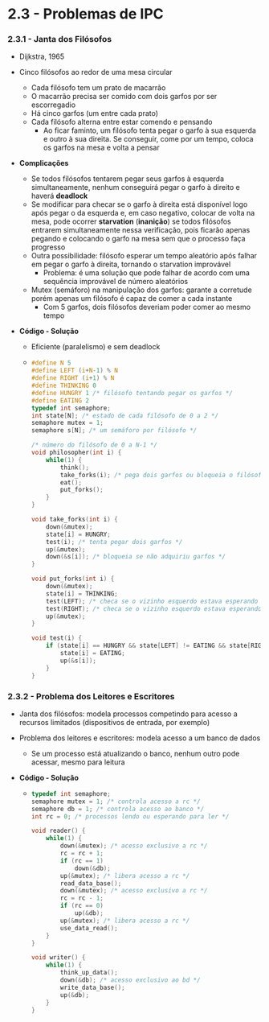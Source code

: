 # 2.3 - Problemas de IPC

### 2.3.1 - Janta dos Filósofos

* Dijkstra, 1965

* Cinco filósofos ao redor de uma mesa circular

  * Cada filósofo tem um prato de macarrão
  * O macarrão precisa ser comido com dois garfos por ser escorregadio
  * Há cinco garfos (um entre cada prato)
  * Cada filósofo alterna entre estar comendo e pensando
    * Ao ficar faminto, um filósofo tenta pegar o garfo à sua esquerda e outro à sua direita. Se conseguir, come por um tempo, coloca os garfos na mesa e volta a pensar

* **Complicações**

  * Se todos filósofos tentarem pegar seus garfos à esquerda simultaneamente, nenhum conseguirá pegar o garfo à direito e haverá **deadlock**
  * Se modificar para checar se o garfo à direita está disponível logo após pegar o da esquerda e, em caso negativo, colocar de volta na mesa, pode ocorrer **starvation** (**inanição**) se todos filósofos entrarem simultaneamente nessa verificação, pois ficarão apenas pegando e colocando o garfo na mesa sem que o processo faça progresso
  * Outra possibilidade: filósofo esperar um tempo aleatório após falhar em pegar o garfo à direita, tornando o starvation improvável
    * Problema: é uma solução que pode falhar de acordo com uma sequência improvável de número aleatórios
  * Mutex (semáforo) na manipulação dos garfos: garante a corretude porém apenas um filósofo é capaz de comer a cada instante
    * Com 5 garfos, dois filósofos deveriam poder comer ao mesmo tempo

* **Código - Solução**

  * Eficiente (paralelismo) e sem deadlock

  * ```c
    #define N 5
    #define LEFT (i+N-1) % N
    #define RIGHT (i+1) % N
    #define THINKING 0
    #define HUNGRY 1 /* filósofo tentando pegar os garfos */
    #define EATING 2
    typedef int semaphore;
    int state[N]; /* estado de cada filósofo de 0 a 2 */
    semaphore mutex = 1;
    semaphore s[N]; /* um semáforo por filósofo */
    
    /* número do filósofo de 0 a N-1 */
    void philosopher(int i) {
        while(1) {
            think();
            take_forks(i); /* pega dois garfos ou bloqueia o filósofo */
            eat();
            put_forks();
        }
    }
    
    void take_forks(int i) {
        down(&mutex);
        state[i] = HUNGRY;
        test(i); /* tenta pegar dois garfos */
        up(&mutex);
        down(&s[i]); /* bloqueia se não adquiriu garfos */
    }
    
    void put_forks(int i) {
        down(&mutex);
        state[i] = THINKING;
        test(LEFT); /* checa se o vizinho esquerdo estava esperando para comer */
        test(RIGHT); /* checa se o vizinho esquerdo estava esperando para comer */
        up(&mutex);
    }
    
    void test(i) {
        if (state[i] == HUNGRY && state[LEFT] != EATING && state[RIGHT] != EATING) {
            state[i] = EATING;
            up(&s[i]);
        }
    }
    ```

### 2.3.2 - Problema dos Leitores e Escritores

* Janta dos filósofos: modela processos competindo para acesso a recursos limitados (dispositivos de entrada, por exemplo)

* Problema dos leitores e escritores: modela acesso a um banco de dados

  * Se um processo está atualizando o banco, nenhum outro pode acessar, mesmo para leitura

* **Código - Solução**

  * ```c
    typedef int semaphore;
    semaphore mutex = 1; /* controla acesso a rc */
    semaphore db = 1; /* controla acesso ao banco */
    int rc = 0; /* processos lendo ou esperando para ler */
    
    void reader() {
        while(1) {
        	down(&mutex); /* acesso exclusivo a rc */
        	rc = rc + 1;
        	if (rc == 1)
            	down(&db);
        	up(&mutex); /* libera acesso a rc */
        	read_data_base();
        	down(&mutex); /* acesso exclusivo a rc */
        	rc = rc - 1;
        	if (rc == 0)
            	up(&db);
        	up(&mutex); /* libera acesso a rc */
        	use_data_read();
        }
    }
    
    void writer() {
        while(1) {
            think_up_data();
            down(&db); /* acesso exclusivo ao bd */
            write_data_base();
            up(&db);
        }
    }
    ```